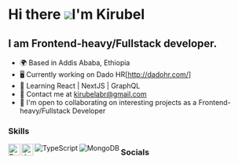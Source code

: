 
Hi there ![](https://user-images.githubusercontent.com/18350557/176309783-0785949b-9127-417c-8b55-ab5a4333674e.gif)I'm Kirubel 
========================================================================================================================================

I am Frontend-heavy/Fullstack developer.
---------------------------------------

* 🌍 Based in Addis Ababa, Ethiopia
* 🖥️ Currently working on Dado HR[http://dadohr.com/]
* 🧠 Learning React | NextJS | GraphQL
* 💬 Contact me at [kirubelabr@gmail.com](mailto:kirubelabr@gmail.com)
* 🤝 I'm open to collaborating on interesting projects as a Frontend-heavy/Fullstack Developer

### Skills

<p>
<img align="left" src="https://img.icons8.com/?size=512&id=wPohyHO_qO1a&format=png" width="24" height="24" alt="ReactJS">
<img align="left" src="https://www.freepnglogos.com/uploads/javascript-png/javascript-vector-logo-yellow-png-transparent-javascript-vector-12.png" width="24" height="24" alt="JavaScript">
<img align="left" src="https://img.icons8.com/?size=32&id=uJM6fQYqDaZK&format=png" alt="TypeScript">
<img align="left" src="https://img.icons8.com/?size=32&id=74402&format=png" alt="MongoDB">

</p>

### Socials
